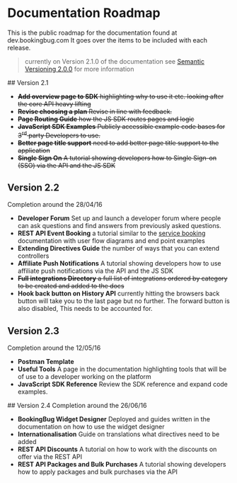 # Documentation Roadmap
This is the public roadmap for the documentation found at dev.bookingbug.com It goes over the items to be included with each release.

> currently on Version 2.1.0 of the documentation see [Semantic Versioning 2.0.0](http://semver.org/) for more information

## Version 2.1
- ~~**Add overview page to SDK** highlighting why to use it etc. looking after the core API heavy lifting~~
- ~~**Revise choosing a plan** Revise in line with feedback.~~
- ~~**Page Routing Guide** how the JS SDK routes pages and logic~~
- ~~**JavaScript SDK Examples** Publicly accessible example code bases for 3<sup>rd</sup> party Developers to use.~~
- ~~**Better page title support** need to add better page title support to the application~~
- ~~**Single Sign On** A tutorial showing developers how to Single Sign-on (SSO) via the API and the JS SDK~~

## Version 2.2
Completion around the 28/04/16

- **Developer Forum** Set up and launch a developer forum where people can ask questions and find answers from previously asked questions.
- **REST API Event Booking** a tutorial similar to the [service booking](rest-api/service-booking) documentation with user flow diagrams and end point examples
- **Extending Directives Guide** the number of ways that you can extend controllers
- **Affiliate Push Notifications** A tutorial showing developers how to use affiliate push notifications via the API and the JS SDK
- ~~**Full integrations Directory** a full list of integrations ordered by category to be created and added to the docs~~
- **Hook back button on History API** currently hitting the browsers back button will take you to the last page but no further. The forward button is also disabled, This needs to be accounted for.

## Version 2.3
Completion around the 12/05/16

- **Postman Template**
- **Useful Tools** A page in the documentation highlighting tools that will be of use to a developer working on the platform
- **JavaScript SDK Reference** Review the SDK reference and expand code examples.

## Version 2.4
Completion around the 26/06/16

- **BookingBug Widget Designer** Deployed and guides written in the documentation on how to use the widget designer
- **Internationalisation** Guide on translations what directives need to be added
- **REST API Discounts** A tutorial on how to work with the discounts on offer via the REST API
- **REST API Packages and Bulk Purchases** A tutorial showing developers how to apply packages and bulk purchases via the API
